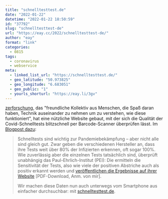 ```yaml
---
title: "schnelltesttest.de"
date: "2022-01-22"
datetime: "2022-01-22 18:50:59"
id: "37792"
slug: "schnelltesttest-de"
url: "https://eay.cc/2022/schnelltesttest-de/"
author: "eay"
format: "link"
categories:
  - 0815
tags:
  - coronavirus
  - webservice
meta:
  - linked_list_url: "https://schnelltesttest.de/"
  - geo_latitude: "50.973825"
  - geo_longitude: "6.683051"
  - geo_public: "1"
  - yourls_shorturl: "https://eay.li/3gv"
---
```


[zerforschung](https://zerforschung.org/), das "freundliche Kollektiv aus Menschen, die Spaß daran haben, Technik auseinander zu nehmen um zu verstehen, wie diese funktioniert", hat eine nützliche Website gebaut, mit der sich die Qualität der Covid-Schnelltests blitzschnell per Barcode-Scanner überprüfen lässt. Im [Blogpost dazu](https://zerforschung.org/posts/schnelltesttest/):

> Schnelltests sind wichtig zur Pandemiebekämpfung – aber nicht alle sind gleich gut. Zwar geben die verschiedenen Hersteller an, dass ihre Tests weit über 80% der Infizierten erkennen, oft sogar 100%. Wie zuverlässig aber die einzelnen Tests tatsächlich sind, überprüft unabhängig das Paul-Ehrlich-Institut (PEI): Die ermitteln die Sensitivität der Tests, also wie viele der positiven Abstriche auch als positiv erkannt werden und [veröffentlichen die Ergebnisse auf ihrer Website](https://www.pei.de/SharedDocs/Downloads/DE/newsroom/dossiers/evaluierung-sensitivitaet-sars-cov-2-antigentests.pdf?__blob=publicationFile) \[PDF-Download, Anm. von mir\].
> 
> Wir machen diese Daten nun auch unterwegs vom Smartphone aus einfacher durchsuchbar: mit [schnelltesttest.de](https://schnelltesttest.de/).

